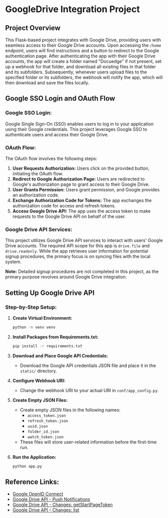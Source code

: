 # GoogleDrive Integration Project

## Project Overview

This Flask-based project integrates with Google Drive, providing users with seamless access to their Google Drive accounts. Upon accessing the `/home` endpoint, users will find instructions and a button to redirect to the Google authentication page. After authenticating the app with their Google Drive accounts, the app will create a folder named "Docuedge" if not present, set up a webhook for that folder, and download all existing files in that folder and its subfolders. Subsequently, whenever users upload files to the specified folder or its subfolders, the webhook will notify the app, which will then download and save the files locally.

## Google SSO Login and OAuth Flow

### Google SSO Login:

Google Single Sign-On (SSO) enables users to log in to your application using their Google credentials. This project leverages Google SSO to authenticate users and access their Google Drive.

### OAuth Flow:

The OAuth flow involves the following steps:
1. **User Requests Authorization:** Users click on the provided button, initiating the OAuth flow.
2. **Redirect to Google Authorization Page:** Users are redirected to Google's authorization page to grant access to their Google Drive.
3. **User Grants Permission:** Users grant permission, and Google provides an authorization code.
4. **Exchange Authorization Code for Tokens:** The app exchanges the authorization code for access and refresh tokens.
5. **Access Google Drive API:** The app uses the access token to make requests to the Google Drive API on behalf of the user.

### Google Drive API Services:

This project utilizes Google Drive API services to interact with users' Google Drive accounts. The required API scope for this app is `drive.file` and `drive.readonly`. While the app retrieves user information for potential signup procedures, the primary focus is on syncing files with the local system.

**Note:** Detailed signup procedures are not completed in this project, as the primary purpose revolves around Google Drive integration.

## Setting Up Google Drive API

### Step-by-Step Setup:

1. **Create Virtual Environment:**
    ```bash
    python -m venv venv
    ```

2. **Install Packages from Requirements.txt:**
    ```bash
    pip install -r requirements.txt
    ```

3. **Download and Place Google API Credentials:**
    - Download the Google API credentials JSON file and place it in the `static/` directory.

4. **Configure Webhook URI:**
    - Change the webhook URI to your actual URI in `conf/app_config.py`.

5. **Create Empty JSON Files:**
    - Create empty JSON files in the following names:
        - `access_token.json`
        - `refresh_token.json`
        - `uuid.json`
        - `folder_id.json`
        - `watch_token.json`
    - These files will store user-related information before the first-time run.

6. **Run the Application:**
    ```bash
    python app.py
    ```

## Reference Links:

- [Google OpenID Connect](https://developers.google.com/identity/openid-connect/openid-connect#python)
- [Google Drive API - Push Notifications](https://developers.google.com/drive/api/guides/push)
- [Google Drive API - Changes: getStartPageToken](https://developers.google.com/drive/api/reference/rest/v3/changes/getStartPageToken)
- [Google Drive API - Changes: list](https://developers.google.com/drive/api/reference/rest/v3/changes/list)

